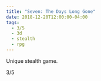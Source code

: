```yaml
---
title: "Seven: The Days Long Gone"
date: 2018-12-20T12:00:00-04:00
tags:
  - 3/5
  - 3d
  - stealth
  - rpg
---
```


Unique stealth game.

3/5
